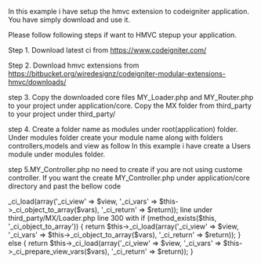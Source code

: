 In this example i have setup the hmvc extension to codeigniter application. You have simply download and use it.

Please follow following steps if want to HMVC stepup your application.  

Step 1. Download latest ci from https://www.codeigniter.com/

Step 2. Download hmvc extensions from https://bitbucket.org/wiredesignz/codeigniter-modular-extensions-hmvc/downloads/

step 3. Copy the downloaded core files MY_Loader.php and MY_Router.php to your project under application/core.
        Copy the MX folder from third_party to your project under third_party/
	
step 4. Create a folder name as modules under root(application) folder.
        Under modules folder create your module name along with folders controllers,models and view as follow
        In this example i have create a Users module under modules folder.
	
step 5.MY_Controller.php no need to create if you are not using custome controller. If you want the create MY_Controller.php under application/core directory and past the bellow code 

<?php
class MY_Controller extends MX_Controller {

    function __construct() {
        parent::__construct();
       
    }
}


if you getting error like Call to undefined method MY_Loader::_ci_object_to_array() this 
then replace

return $this->_ci_load(array('_ci_view' => $view, '_ci_vars' => $this->_ci_object_to_array($vars), '_ci_return' => $return)); 

line under third_party/MX/Loader.php line 300 

with

if (method_exists($this, '_ci_object_to_array'))
				{
        return $this->_ci_load(array('_ci_view' => $view, '_ci_vars' => $this->_ci_object_to_array($vars), '_ci_return' => $return));
				} else {
        return $this->_ci_load(array('_ci_view' => $view, '_ci_vars' => $this->_ci_prepare_view_vars($vars), '_ci_return' => $return));
			}
